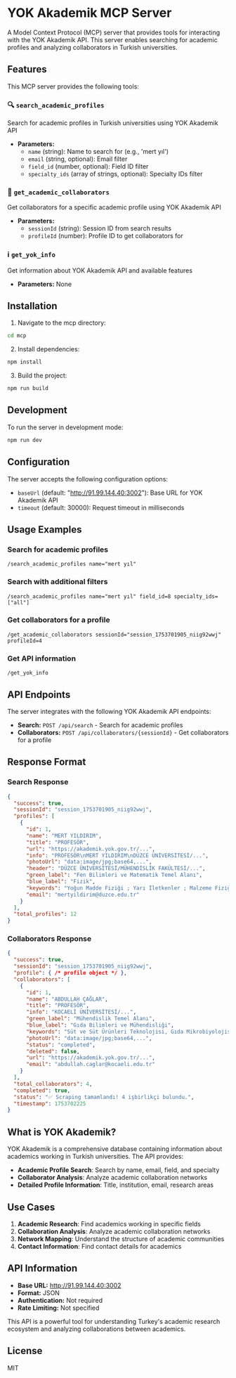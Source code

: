 # YOK Akademik MCP Server

A Model Context Protocol (MCP) server that provides tools for interacting with the YOK Akademik API. This server enables searching for academic profiles and analyzing collaborators in Turkish universities.

## Features

This MCP server provides the following tools:

### 🔍 `search_academic_profiles`
Search for academic profiles in Turkish universities using YOK Akademik API
- **Parameters:**
  - `name` (string): Name to search for (e.g., 'mert yıl')
  - `email` (string, optional): Email filter
  - `field_id` (number, optional): Field ID filter
  - `specialty_ids` (array of strings, optional): Specialty IDs filter

### 🤝 `get_academic_collaborators`
Get collaborators for a specific academic profile using YOK Akademik API
- **Parameters:**
  - `sessionId` (string): Session ID from search results
  - `profileId` (number): Profile ID to get collaborators for

### ℹ️ `get_yok_info`
Get information about YOK Akademik API and available features
- **Parameters:** None

## Installation

1. Navigate to the mcp directory:
```bash
cd mcp
```

2. Install dependencies:
```bash
npm install
```

3. Build the project:
```bash
npm run build
```

## Development

To run the server in development mode:
```bash
npm run dev
```

## Configuration

The server accepts the following configuration options:

- `baseUrl` (default: "http://91.99.144.40:3002"): Base URL for YOK Akademik API
- `timeout` (default: 30000): Request timeout in milliseconds

## Usage Examples

### Search for academic profiles
```
/search_academic_profiles name="mert yıl"
```

### Search with additional filters
```
/search_academic_profiles name="mert yıl" field_id=8 specialty_ids=["all"]
```

### Get collaborators for a profile
```
/get_academic_collaborators sessionId="session_1753701905_niig92wwj" profileId=4
```

### Get API information
```
/get_yok_info
```

## API Endpoints

The server integrates with the following YOK Akademik API endpoints:

- **Search:** `POST /api/search` - Search for academic profiles
- **Collaborators:** `POST /api/collaborators/{sessionId}` - Get collaborators for a profile

## Response Format

### Search Response
```json
{
  "success": true,
  "sessionId": "session_1753701905_niig92wwj",
  "profiles": [
    {
      "id": 1,
      "name": "MERT YILDIRIM",
      "title": "PROFESÖR",
      "url": "https://akademik.yok.gov.tr/...",
      "info": "PROFESÖR\nMERT YILDIRIM\nDÜZCE ÜNİVERSİTESİ/...",
      "photoUrl": "data:image/jpg;base64,...",
      "header": "DÜZCE ÜNİVERSİTESİ/MÜHENDİSLİK FAKÜLTESİ/...",
      "green_label": "Fen Bilimleri ve Matematik Temel Alanı",
      "blue_label": "Fizik",
      "keywords": "Yoğun Madde Fiziği ; Yarı İletkenler ; Malzeme Fiziği",
      "email": "mertyildirim@duzce.edu.tr"
    }
  ],
  "total_profiles": 12
}
```

### Collaborators Response
```json
{
  "success": true,
  "sessionId": "session_1753701905_niig92wwj",
  "profile": { /* profile object */ },
  "collaborators": [
    {
      "id": 1,
      "name": "ABDULLAH ÇAĞLAR",
      "title": "PROFESÖR",
      "info": "KOCAELİ ÜNİVERSİTESİ/...",
      "green_label": "Mühendislik Temel Alanı",
      "blue_label": "Gıda Bilimleri ve Mühendisliği",
      "keywords": "Süt ve Süt Ürünleri Teknolojisi, Gıda Mikrobiyolojisi",
      "photoUrl": "data:image/jpg;base64,...",
      "status": "completed",
      "deleted": false,
      "url": "https://akademik.yok.gov.tr/...",
      "email": "abdullah.caglar@kocaeli.edu.tr"
    }
  ],
  "total_collaborators": 4,
  "completed": true,
  "status": "✅ Scraping tamamlandı! 4 işbirlikçi bulundu.",
  "timestamp": 1753702225
}
```

## What is YOK Akademik?

YOK Akademik is a comprehensive database containing information about academics working in Turkish universities. The API provides:

- **Academic Profile Search**: Search by name, email, field, and specialty
- **Collaborator Analysis**: Analyze academic collaboration networks
- **Detailed Profile Information**: Title, institution, email, research areas

## Use Cases

1. **Academic Research**: Find academics working in specific fields
2. **Collaboration Analysis**: Analyze academic collaboration networks
3. **Network Mapping**: Understand the structure of academic communities
4. **Contact Information**: Find contact details for academics

## API Information

- **Base URL:** http://91.99.144.40:3002
- **Format:** JSON
- **Authentication:** Not required
- **Rate Limiting:** Not specified

This API is a powerful tool for understanding Turkey's academic research ecosystem and analyzing collaborations between academics.

## License

MIT 